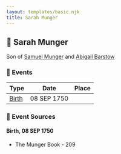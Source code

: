 ```yaml
---
layout: templates/basic.njk
title: Sarah Munger
---
```

## 🔵 Sarah Munger

Son of [Samuel Munger](/people/1/17676382) and [Abigail Barstow](/people/9/9488484)

### 📆 Events

Type | Date | Place
------ | ------ | ------
[Birth](#event-event-2) | 08 SEP 1750 |

### 📰 Event Sources

#### <a id="event-event-2"></a> Birth, 08 SEP 1750
* The Munger Book  - 209